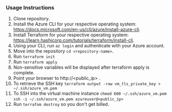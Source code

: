 ### Usage Instructions

1. Clone repository.
2. Install the Azure CLI for your respective operating system: https://docs.microsoft.com/en-us/cli/azure/install-azure-cli.
3. Install Terraform for your respective operating system: https://learn.hashicorp.com/tutorials/terraform/install-cli.
3. Using your CLI, run ``` az login ``` and authenticate with your Azure account.
4. Move into the repository ``` cd <repository-name> ```.
5. Run ``` terraform init ```
7. Run ``` terraform apply ```
8. Non-sensitive variables will be displayed after terraform apply is complete.
8. Point your browser to http://<public_ip> .
9. To retrieve the SSH key ``` terraform output -raw vm_tls_private_key > ~/.ssh/azure_vm.pem ```
10. To SSH into the virtual machine instance
    ``` chmod 600 ~/.ssh/azure_vm.pem ```
    ``` ssh -i ~/.ssh/azure_vm.pem azureuser@<public_ip> ```
11. Run ``` terrafom destroy ``` so you don't get billed.
